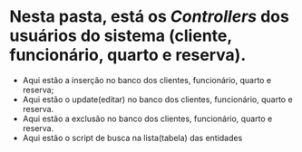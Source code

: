 # Nesta pasta, está os *Controllers* dos usuários do sistema (cliente, funcionário, quarto e reserva).
+ Aqui estão a inserção no banco dos clientes, funcionário, quarto e reserva;
+ Aqui estão o update(editar) no banco dos clientes, funcionário, quarto e reserva.
+ Aqui estão a exclusão no banco dos clientes, funcionário, quarto e reserva.
+ Aqui estão o script de busca na lista(tabela) das entidades
